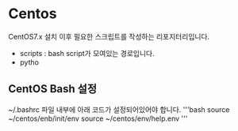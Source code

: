 # Centos

CentOS7.x 설치 이후 필요한 스크립트를 작성하는 리포지터리입니다.

- scripts : bash script가 모여있는 경로입니다. 
- pytho

## CentOS Bash 설정
~/.bashrc 파일 내부에 아래 코드가 설정되어있어야 합니다.
'''bash 
source ~/centos/enb/init/env
source ~/centos/env/help.env
'''
